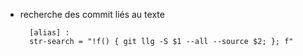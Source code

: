 * recherche des commit liés au texte

        [alias] :
        str-search = "!f() { git llg -S $1 --all --source $2; }; f"

